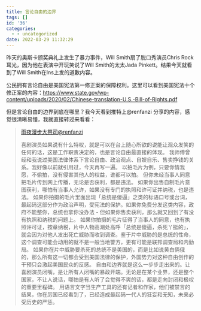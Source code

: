 ```yaml
---
title: 言论自由的边界
tags: []
id: '36'
categories:
  - - uncategorized
date: 2022-03-29 11:32:29
---
```


昨天的奥斯卡颁奖典礼上发生了暴力事件，Will Smith扇了脱口秀演员Chris Rock耳光，因为他在表演中开玩笑说了Will Smith的太太Jada Pinkett。结果今天就看到了Will Smith在Ins上发的道歉内容。

公民拥有言论自由是美国宪法第一修正案的保障权利。这里可以看到美国宪法十个修正案的内容：https://www.state.gov/wp-content/uploads/2020/02/Chinese-translation-U.S.-Bill-of-Rights.pdf

但是言论自由的边界到底在哪里？我今天看到推特上@renfanzi 分享的内容，感觉很清晰易懂，我就直接转过来看看：

> [](https://twitter.com/renfanzi)[雨夜漫步大祭司@renfanzi](https://twitter.com/renfanzi)
> 
> 喜剧演员如果说有什么特权，就是可以在台上随心所欲的说能让观众发笑的任何的话，这是工作职责决定的，也是言论自由最直接的体现。 我师傅曾经和我说过美国法律体系下言论自由、政治观点、自娱自乐、售卖挣钱的关系。我好像以前就引用过，今天再写一遍。 以拍毛片为例，只要你情我愿，不偷拍，没有侵害其他人的权益，谁都可以拍。 但你未经当事人同意把毛片传到网上传播，无论是否获利，都是违法。 如果你出售自制毛片意图获利，哪怕有当事人允许，如果没有专门的执照和许可证并纳税，也是违法。 如果你拍摄的毛片里面出现「总统是傻逼」之类的标语口号或台词，最起码这部分作为政治声明，受宪法的保护。如果你免费分发这类内容，政府不能整你，总统也拿你没办法 - 但如果你售卖获利，那么就又回到了有没有执照和纳税的问题上。 如果你拍摄的毛片征得了当事人的同意，也有执照许可证，按章纳税，片中人物高潮处高呼「总统是傻逼，杀死丫挺的」，就会因为对他人发出死亡威胁而收到调查。鉴于片中威胁的是总统的性命，这个调查可能会动用的就不是一般当地警方，更有可能是联邦调查局和内勤局。 如果你在片中威胁要杀死的总统不是美国的，而是比如说黄白俩俄的，那么所有这一切都会受到美国法律的保护，外国势力对这种自由创作的干预只会激起美国民众的反感。 自由和边界就是这么一步步走出来的。让喜剧演员闭嘴，是让所有人闭嘴的暴政开端。无论是在某个业界，还是整个国家，不让人说话，哪怕是有人听了会觉得不爽的话，都是走向封闭和极权的重要里程碑。 用语言文字当生产工具的还有记者和作家，他们被禁言的结果，你在厉国已经看到了，已经造成最起码一代人的狂妄和无知，未来必受历史的严惩。